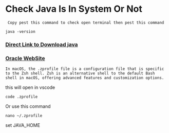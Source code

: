# Check Java Is In System Or Not

``` Copy pest this command to check open terminal then pest this command```
```
java -version
```
### [Direct Link to Download java](https://www.oracle.com/in/java/technologies/downloads/#jdk20-mac) 
### [Oracle WebSite](https://www.oracle.com/)

```In macOS, the .zprofile file is a configuration file that is specific to the Zsh shell. Zsh is an alternative shell to the default Bash shell in macOS, offering advanced features and customization options.```

this will open in vscode 
```
code .zprofile
```
Or use this command
```
nano ~/.zprofile
```
set JAVA_HOME
```

```
